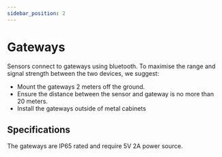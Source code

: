 ```yaml
---
sidebar_position: 2
---
```


# Gateways

Sensors connect to gateways using bluetooth. To maximise the range and signal strength between the two devices, we suggest:
- Mount the gateways 2 meters off the ground.
- Ensure the distance between the sensor and gateway is no more than 20 meters.
- Install the gateways outside of metal cabinets

## Specifications
The gateways are IP65 rated and require 5V 2A power source.